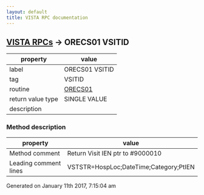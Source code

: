```yaml
---
layout: default
title: VISTA RPC documentation
---
```




## [VISTA RPCs](TableOfContent.md) &#8594; ORECS01 VSITID 

 property | value 
--- | --- 
 label | ORECS01 VSITID
 tag | VSITID
 routine | [ORECS01](http://code.osehra.org/dox/Routine_ORECS01_source.html)
 return value type | SINGLE VALUE
 description | 


### Method description

 property | value 
--- | --- 
 Method comment | Return Visit IEN ptr to #9000010
 Leading comment lines | VSTSTR=HospLoc;DateTime;Category;PtIEN




 Generated on January 11th 2017, 7:15:04 am